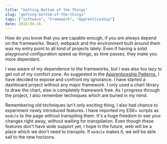 ```yaml
---
title: "Getting Bottom of the Things"
slug: "getting-bottom-of-the-things"
tags: ["software", "framework", "Apprenticeship"]
date: 2018-04-26
---
```


How do you know that you are capable enough, if you are always depend on the frameworks. React, webpack and the environment built around them was my entry point to all kind of projects lately. Even if having a solid playground configuration speed up things, as time passes, they make you more dependant.

I was aware of my dependence to the frameworks, but I was also too lazy to get out of my comfort zone. As suggested in the [Apprenticeship Patterns](https://www.amazon.de/Apprenticeship-Patterns-Guidance-Aspiring-Craftsman/dp/0596518382), I have decided to expose and confront my ignorance. I have started a dashboard project without any major framework. I only used a chart library to draw the chart, else is completely framework free. As I progress through the project, I also remember techniques which are buried in my mind.

Remembering old techniques isn't only exciting thing, I also had chance to experiment newly introduced features. I have imported my ES6+ scripts as `module` to the page without transpiling them. It's a huge freedom to see your changes right away, without waiting for transpilation. Even though these features don't have wide support yet, I hope in the future, web will be a place which we don't need to transpile. If `module` makes it, we will be able sail to the new horizons.